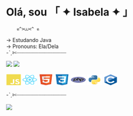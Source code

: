 # Olá, sou 「 ✦ Isabela ✦ 」 
        ฅ^>⩊<^ ฅ
→ Estudando Java  
→ Pronouns: Ela/Dela           
-ˋˏ✄┈┈┈┈┈┈┈┈┈┈┈┈┈┈┈┈ 
<div>
        <img height="180em" src="https://github-readme-stats.vercel.app/api?username=hiimizzy&show_icons-true&theme-dracula&include_all_commits-true&count_privates-true"/>
        <img height="180em" src="https://github-readme-stats.vercel.app/api/top-langs/?username=hiimizzy&layout-compact&langs_count=15&theme-dracula"/>
</div>
 <div style="display: inline_block"><br>
   <img align="center" alt="Js" height="30" width="40" src="https://raw.githubusercontent.com/devicons/devicon/master/icons/javascript/javascript-plain.svg">
   <img align="center" alt="React" height="30" width="40" src="https://raw.githubusercontent.com/devicons/devicon/master/icons/react/react-original.svg">
   <img align="center" alt="HTML" height="30" width="40" src="https://raw.githubusercontent.com/devicons/devicon/master/icons/html5/html5-original.svg">
   <img align="center" alt="CSS" height="30" width="40" src="https://raw.githubusercontent.com/devicons/devicon/master/icons/css3/css3-original.svg">
   <img align="center" alt="PHP" height="30" width="40" src="https://raw.githubusercontent.com/devicons/devicon/master/icons/php/php-original.svg">
   <img align="center" alt="Python" height="30" width="40" src="https://raw.githubusercontent.com/devicons/devicon/master/icons/python/python-original.svg">
   <img align="center" alt="C" height="30" width="40" src="https://raw.githubusercontent.com/devicons/devicon/master/icons/c/c-original.svg">
 </div>
  <br> 
 -ˋˏ✄┈┈┈┈┈┈┈┈┈┈┈┈┈┈┈┈  
  <br>  <br>
 <div>
    <a href="https://www.linkedin.com/in/isabela-araujo-35378b196" target="_blank"><img src="https://img.shields.io/badge/-LinkedIn-%230077B5?style=for-the-badge&logo=linkedin&logoColor=white" target="_blank"></a> 
 </div>
 
 
